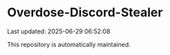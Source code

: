 # Overdose-Discord-Stealer

Last updated: 2025-06-29 06:52:08

This repository is automatically maintained.
